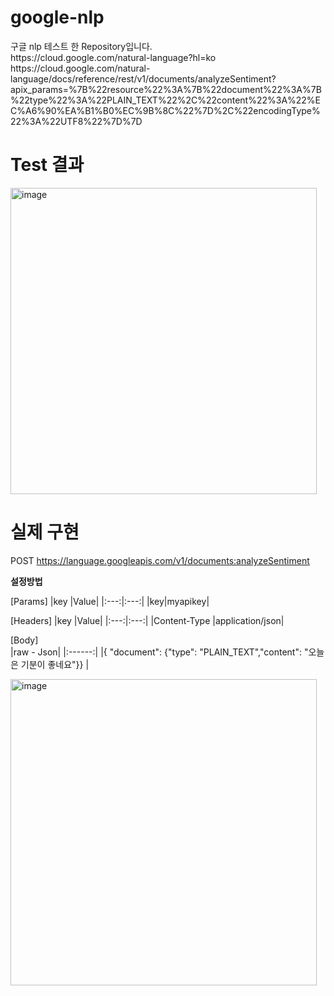 # google-nlp
<p>구글 nlp 테스트 한 Repository입니다.</br>
  https://cloud.google.com/natural-language?hl=ko
  https://cloud.google.com/natural-language/docs/reference/rest/v1/documents/analyzeSentiment?apix_params=%7B%22resource%22%3A%7B%22document%22%3A%7B%22type%22%3A%22PLAIN_TEXT%22%2C%22content%22%3A%22%EC%A6%90%EA%B1%B0%EC%9B%8C%22%7D%2C%22encodingType%22%3A%22UTF8%22%7D%7D
 </p>

# Test 결과 
<img width="490" alt="image" src="https://github.com/Hanium2023/google-nlp/assets/80878955/187fc2eb-74b6-4b04-a834-3469ce063d72">

# 실제 구현
POST https://language.googleapis.com/v1/documents:analyzeSentiment


**설정방법**


[Params]
|key |Value|
|:---:|:---:|
|key|myapikey|



[Headers]
|key |Value|
|:---:|:---:|
|Content-Type   |application/json|



[Body]</br>
|raw - Json|
|:------:|
|{ "document": {"type": "PLAIN_TEXT","content": "오늘은 기분이 좋네요"}}  |




  <img width="490" alt="image" src="https://user-images.githubusercontent.com/80878955/276922028-f7aa9657-8e79-4075-822d-98072f8c2d99.png">

